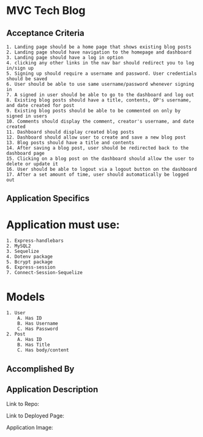 # MVC Tech Blog

## Acceptance Criteria
    1. Landing page should be a home page that shows existing blog posts
    2. Landing page should have navigation to the homepage and dashboard
    3. Landing page should have a log in option
    4. clicking any other links in the nav bar should redirect you to log in/sign up
    5. Signing up should require a username and password. User credentials should be saved 
    6. User should be able to use same username/password whenever signing in 
    7. A signed in user should be able to go to the dashboard and log out
    8. Existing blog posts should have a title, contents, OP's username, and date created for post
    9. Existing blog posts should be able to be commented on only by signed in users
    10. Comments should display the comment, creator's username, and date created
    11. Dashboard should display created blog posts
    12. Dashboard should allow user to create and save a new blog post
    13. Blog posts should have a title and contents
    14. After saving a blog post, user should be redirected back to the dashboard page
    15. Clicking on a blog post on the dashboard should allow the user to delete or update it
    16. User should be able to logout via a logout button on the dashboard 
    17. After a set amount of time, user should automatically be logged out


## Application Specifics
# Application must use: 
    1. Express-handlebars
    2. MySQL2
    3. Sequelize
    4. Dotenv package
    5. Bcrypt package
    6. Express-session
    7. Connect-Session-Sequelize
# Models
    1. User
        A. Has ID
        B. Has Username
        C. Has Password
    2. Post
        A. Has ID
        B. Has Title
        C. Has body/content

 
## Accomplished By

## Application Description

Link to Repo:

Link to Deployed Page: 

Application Image: 